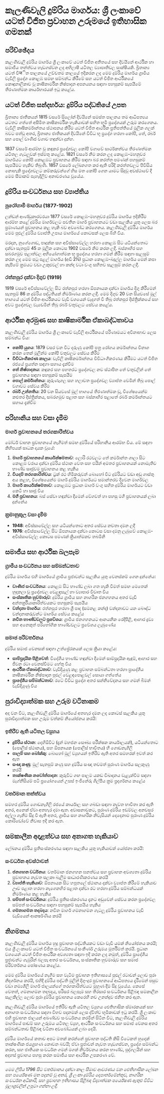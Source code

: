 # කැලණිවැලි දුම්රිය මාර්ගය: ශ්‍රී ලංකාවේ යටත් විජිත ප්‍රවාහන උරුමයේ ඉතිහාසික ගමනක්

## පරිච්ඡේදය

කැලණිවැලි දුම්රිය මාර්ගය ශ්‍රී ලංකාවේ යටත් විජිත අතීතයේ සහ දිවයිනේ ආර්ථික හා සමාජීය තත්ත්වය හැඩගස්වන ලද අභිලාෂී යටිතල ව්‍යාපෘතිවල සාක්ෂියකි. බ්‍රිතාන්‍ය යටත් විजිත පාලනයේ උච්චතම කාලයේ ඉදිකරන ලද මෙම දුම්රිය මාර්ගය ග්‍රාමීය වැවිලි ප්‍රදේශ කොළඹ සමඟ සම්බන්ධ කිරීමේ සහ යටත් විජිත ආර්ථිකයේ කොඳුනාලිකාව වූ කෘෂිකාර්මික නිෂ්පාදන අපනයනය සඳහා පහසුකම් සැපයීමේ තීරණාත්මක කාර්යභාරයක් ඉටු කළේය.

## යටත් විජිත සන්දර්භය: දුම්රිය පද්ධතියේ උපත

බ්‍රිතාන්‍ය ජාතිකයන් 1815 වසරේ සිලෝන් දිවයිනේ සමස්ත පාලනය තම ආධිපත්‍යය යටතට ගත්තේ අසීමිත කෘෂිකාර්මික හැකියාවක් සහිත භූමි ප්‍රදේශයක් උරුම කරගෙනය. වැවිලි කෘෂිකර්මාන්තය ස්ථාපනය කිරීම යටත් විජිත ආර්ථික ප්‍රතිපත්තියේ මූලික ගලක් බවට පත්වූ අතර, බ්‍රිතාන්‍ය ජාතිකයන් දිවයිනේ විවිධ භූ ප්‍රදේශ හරහා කෝපි, තේ, රබර් සහ පොල් වාණිජ වගාව හඳුන්වා දුන්හ.

1837 වසරේ ආරම්භ වූ කඳුකර ප්‍රදේශවල කෝපි වගාවේ සාර්ථකත්වය තීරණාත්මක යටිතල ගැටලුවක් ඉස්මතු කළේය. 1821 වසරේ නිම කරන ලද කොළඹ-මහනුවර මාර්ගයට කෝපි කොළඹට ප්‍රවාහනය කිරීම සඳහා බර කරත්ත පමණක් පහසුකම් සැපයීමට හැකිව තිබුණි. 1857 වසරේ ලේඛනගත කර ඇති පරිදි කරත්තවලට පිවිසිය නොහැකි ප්‍රදේශවලට කම්කරුවන්ගේ හිස මත කෝපි ගෙන යාමට සිදුවූ අවස්ථාවේ දී මෙම සීමාකම් පැහැදිලිව අනාවරණය වූයේය.

## දුම්රිය සංවර්ධනය සහ ව්‍යාප්තිය

### පුරෝගාමී මාර්ගය (1877-1902)

ලන්ඩන් ආණ්ඩුකාරවරයා 1877 වසරේ කොළඹ-මහනුවර දුම්රිය මාර්ගය ඉදිකිරීම ආරම්භ කළේ දුම්රිය මාර්ගවලට පවතින මාර්ග ප්‍රවාහනයට වඩා සැලකිය යුතු ලෙස බර ප්‍රමාණයන් ප්‍රවාහනය කළ හැකි බව අවබෝධ කරගෙනය. කැලණිවැලි දුම්රිය මාර්ගය මෙම පුළුල් දුම්රිය ව්‍යාප්ති උපාය මාර්ගයේ කොටසක් ලෙස බිහි විය.

මරදාන, නුගේගොඩ, පාදුක්ක සහ අවිස්සාවේල්ල හරහා කොළඹ සිට යටියන්තොට දක්වා සැතපුම් 45 ක මූලික කොටස 1902 වසරේ නිම කරන ලදී. බස්නාහිර සහ සබරගමුව පළාත්වල අභියෝගාත්මක භූ ප්‍රදේශය හරහා ගමන් කිරීම සඳහා සැලසුම් කරන ලද මෙම පටු පළල් මාර්ගය (අඩි 2½) ප්‍රධාන කොළඹ-බදුල්ල මාර්ගය මෙන් කපා කැපීමේ ක්‍රමයට වඩා උකුළුවල් හා කන්ද වටා වංගු සහිතව සැලසුම් කරන ලදී.

### රත්නපුර දක්වා දිගුව (1919)

1919 වසරේ අවිස්සාවේල්ල සිට රත්නපුර හරහා ඕපනායක දක්වා මාර්ගය දිගු කිරීමෙන් සැතපුම් 86 ක දුම්රිය පද්ධතියක් නිර්මාණය කරන ලදී. මෙම දිගුව 20 වන සියවසේ මුල් භාගයේ යටත් විජිත ආර්ථිකයට වැඩි වශයෙන් වැදගත් වී තිබූ රත්නපුර දිස්ත්‍රික්කයේ සහ අවට ප්‍රදේශවල වැඩෙමින් තිබූ රබර් වතුවලට සේවය කළේය.

## ආර්ථික අරමුණ සහ කෘෂිකාර්මික ඒකාබද්ධතාවය

කැලණිවැලි දුම්රිය මාර්ගය ශ්‍රී ලංකාවේ වැවිලි ආර්ථිකයේ පරිණාමයට අවිනාභාව ලෙස සම්බන්ධ විය:

- **කෝපි යුගය**: 1879 වසර වන විට දරුණු කෝපි පත්‍ර රෝගය කර්මාන්තය විනාශ කරන තෙක් මුලින්ම කෝපි වතුවලට සේවය කිරීම
- **විවිධාංගීකරණ කාලය**: වැවිලි කෘෂිකර්මාන්තය විවිධාංගීකරණය කිරීමට යටත් විජිත රජයේ ප්‍රයත්න සඳහා සහාය දැක්වීම
- **තේ නිෂ්පාදනය**: කඳුකර සහ පහතරට ප්‍රදේශවල නව ස්ථාපිත තේ වතුවලින් තේ ප්‍රවාහනය සඳහා පහසුකම් සැපයීම
- **පොල් කර්මාන්තය**: කුරුණෑගල සහ හලාවත ප්‍රදේශවල ව්‍යාප්ත වෙමින් තිබූ පොල් වගාවට සේවය කිරීම
- **රබර් උන්නතිය**: 20 වන සියවසේ මුල් භාගයේ තීරණාත්මක වූ, විශේෂයෙන්ම කළුතර දිස්ත්‍රික්කය, සබරගමුව පළාත සහ බස්නාහිර පළාතේ රබර් කර්මාන්තයට සහාය දැක්වීම

## පරිහානිය සහ වසා දැමීම

### මාර්ග ප්‍රවාහනයේ තරගකාරිත්වය

මෝටර් වාහන ප්‍රවාහනයේ නැගීමත් සමඟ දුම්රියේ පරිහානිය ආරම්භ විය. මේ සඳහා කිහිපයක් සාධක දායක වූයේ:

1. **මාර්ග ප්‍රවාහනයේ කාර්යක්ෂමතාව**: ලොරි රථවලට තේ කර්මාන්ත ශාලා සිට කොළඹ වරාය දක්වා දුම්රිය ස්ථාන වෙත සහ එයින් අමතර ප්‍රවාහනයක් නොමැතිව භාණ්ඩ සෘජුවම ප්‍රවාහනය කළ හැකිය
2. **වියදම් තරගකාරිත්වය**: ට්‍රක් රථ හිමිකරුවන් බොහෝ විට දුම්රියට වඩා අඩු ගාස්තු අය කළහ, විශේෂයෙන්ම මාර්ග දුම්රිය මාර්ගයට සමාන්තරව දිවෙන මාර්ගවල
3. **මාර්ග කාර්යක්ෂමතාව**: කොළඹට ප්‍රධාන මාර්ග වංගු සහිත දුම්රිය මාර්ගයට වඩා කෙටි හා සෘජු විය
4. **මගී ප්‍රවාහනය**: බස් සේවා හඳුන්වා දීමෙන් වේගවත් හා පහසු මගී ප්‍රවාහනයක් ලබා දුන්නේය

### ක්‍රමානුකූල වසා දැමීම

- **1948**: අවිස්සාවේල්ල සහ යටියන්තොට අතර සේවය නවතා දමන ලදී
- **1976**: අවිස්සාවේල්ල සිට ඕපනායක දක්වා කොටස වසා දමනු ලැබුවේ කොළඹ-අවිස්සාවේල්ල කොටස පමණක් ක්‍රියාත්මකව තබමිනි

## සමාජීය සහ ආර්ථික බලපෑම

### ග්‍රාමීය සංවර්ධනය සහ සම්බන්ධතාව

දුම්රිය මාර්ගය එහි මාර්ගයේ ග්‍රාමීය ප්‍රජාවන්ට සැලකිය යුතු වෙනස්කම් ගෙන දුන්නේය:

- **වාණිජ සංවර්ධනය**: කොළඹ සිට භාණ්ඩ ලබා ගත හැකි වීමත් සමඟ මෙතෙක් හුදකලා වූ ප්‍රදේශවල වෙළඳසැල් හා ව්‍යාපාර විවෘත විය
- **සංස්කෘතික හුවමාරුව**: දුම්රිය ග්‍රාමීය සහ නාගරික ජනගහනය අතර වැඩි අන්තර්ක්‍රියාකාරිත්වයකට පහසුකම් සැපයීය
- **වන්දනා මාර්ගය**: රත්නපුර හරහා ශ්‍රී පාද (සමනළ කන්ද) වන්දනාවට යන බෞද්ධ වන්දනාකරුවන්ට මාර්ගය සේවය කළේය
- **නවීන භාණ්ඩවලට ප්‍රවේශය**: ග්‍රාමීය ජනගහනයට ආනයනික රෙදිපිළි, ආහාර ද්‍රව්‍ය සහ අනෙකුත් පරිභෝගික භාණ්ඩවලට ප්‍රවේශය ලැබුණේය

### සමාජ පරිවර්තනය

දුම්රිය සමාජ වෙනසක් සඳහා උත්ප්‍රේරකයක් ලෙස ක්‍රියා කළේය:

- **සාම්ප්‍රදායික පිළිවෙත්**: විදේශීය භාණ්ඩ හඳුන්වා දීමෙන් සාම්ප්‍රදායික ඇඳුම්, ආහාර සහ ජීවන රටා වෙනස්වීමට හේතු විය
- **ආර්ථික ඒකාබද්ධතාව**: වැඩිදියුණු කළ ප්‍රවාහන සම්බන්ධතා හරහා ප්‍රාදේශීය කෘෂිකාර්මික නිෂ්පාදන පුළුල් වෙළඳපොළවල් සොයා ගත්තේය
- **ප්‍රාදේශීය සම්බන්ධතාව**: රටේ විවිධ ප්‍රදේශ අතර සන්නිවේදනය සහ ගමන් බිමන් වැඩිදියුණු විය

## පුරාවිද්‍යාත්මක සහ උරුම වටිනාකම

අද වන විට, කැලණිවැලි දුම්රිය මාර්ගයේ අතහැර දමන ලද කොටස් සැලකිය යුතු පුරාවිද්‍යාත්මක සහ උරුම වත්කම් නියෝජනය කරයි:

### ඉතිරිව ඇති යටිතල ව්‍යුහය

- **දුම්රිය ස්ථාන**: දෙහිඕවිට (දැන් මහජන සෞඛ්‍ය පරීක්ෂක කාර්යාලයක්), යටියන්තොට (පොලිස් ස්ථානය), සහ ඕපනායක (පොලිස් භාවිතය) හි ගොඩනැගිලි
- **පාලම් සහ බෝක්කු**: බොහෝ මුල් ව්‍යුහයන් ඉතිරිව ඇති අතර සමහරක් ඉවත් කර ඇත
- **සංඥා කණු**: මුල් සැතපුම් කණු සහ දුම්රිය සංඥා තවමත් පුරාණ මාර්ගය සලකුණු කරයි
- **තාක්ෂණික නවෝත්පාදන**: කුරුවිට ගඟ පාලම යකඩ විඛාදනය වැළැක්වීම සඳහා මැග්නීසියම් පටි ප්‍රයෝගයෙන් උසස් ඉංජිනේරු ශිල්පීය ක්‍රම ප්‍රදර්ශනය කළේය

### වර්තමාන තත්ත්වය

සමහර දුම්රිය ගොඩනැගිලි රජයේ කාර්යාල සහ ගබඩා සඳහා නැවත භාවිතා කර ඇති අතර, අනෙක් ඒවා අතහැර දමා ඇත. අවාසනාවකට, පුරාණ දුම්රිය ඉඩම්වල අනවසර අල්ලා ගැනීම සිදු වී ඇති අතර, ග්‍රාමීය සහ නාගරික නිවැසියන් දෙදෙනාම පුරාණ දුම්රිය කොරිඩෝවේ නිවාස ඉදි කර ඇත.

## සමකාලීන අදාළත්වය සහ අනාගත හැකියාව

ලේඛනය දුම්රිය ප්‍රතිසංස්කරණය සඳහා සැලකිය යුතු හැකියාවක් යෝජනා කරයි:

### සංවර්ධන අවස්ථාවන්

1. **ජනගහන වර්ධනය**: වර්තමාන ජනගහන ඝනත්වය සහ ප්‍රවාහන අවශ්‍යතා දුම්රිය ප්‍රවාහනය නැවත සලකා බැලීම සාධාරණීකරණය කරයි
2. **ව්‍යාප්ති හැකියාව**: ඕපනායක සිට හපුතලේ ස්ථානය දක්වා ව්‍යාප්ත කිරීමේ හැකියාව ඌව පළාත හරහා නැගෙනහිර පළාත දක්වා රට හරහා දුම්රිය සම්බන්ධයක් නිර්මාණය කළ හැකිය
3. **සම්පත් සංවර්ධනය**: දුම්රිය ප්‍රතිසංස්කරණය දැනට අඩුවෙන් සේවය කරන ප්‍රදේශවල සම්පත් සංවර්ධනය සඳහා පහසුකම් සැපයිය හැකිය
4. **ගමනාගමන තදබදය**: නවීන මාර්ග ගමනාගමන ගැටලු දුම්රිය ප්‍රවාහනය වැඩි වැඩියෙන් ආකර්ෂණීය කරයි

## නිගමනය

කැලණිවැලි දුම්රිය මාර්ගය හුදු ප්‍රවාහන පද්ධතියකට වඩා වැඩි යමක් නියෝජනය කරයි; එය ශ්‍රී ලංකාවේ යටත් විජිත සංවර්ධනයේ සංකීර්ණ උරුමය මූර්තිමත් කරයි. ප්‍රධාන වශයෙන් යටත් විජිත ආර්ථික අවශ්‍යතා සඳහා ඉදි කරන ලද නමුත්, දුම්රිය ප්‍රාදේශීය ප්‍රජාවන්ට ගැඹුරින් බලපෑ අතර සංවර්ධනය, සංස්කෘතික හුවමාරුව සහ සමාජ පරිවර්තනය පෝෂණය කළේය.

මෙම දුම්රිය මාර්ගයේ නැගීම සහ වැටීම ප්‍රවාහන ඉතිහාසයේ පුළුල් රටාවන් ලොව පුරා නිදර්ශනය කරයි, එහිදී දුම්රිය පද්ධති මුලින් දිගු-දුර ප්‍රවාහනයේ ආධිපත්‍යය දැරීමෙන් පසුව වඩා නම්‍යශීලී මාර්ග ජාලයන්ගේ තරගකාරිත්වයට මුහුණ දීම සිදු වූයේය. කෙසේ වෙතත්, ගමනාගමන තදබදය, පරිසර බලපෑම සහ තිරසාර සංවර්ධනය පිළිබඳ සමකාලීන සැලකිල්ල ලොව පුරා දුම්රිය ප්‍රවාහනය කෙරෙහි නව උනන්දුව ජනිත කර ඇත.

කැලණිවැලි දුම්රිය මාර්ගයේ ඉතිරිව ඇති යටිතල ව්‍යුහය ඓතිහාසික ස්මාරකයක් සහ අනාගත සංවර්ධනය සඳහා විභව පදනමක් ලෙස ද්විත්ව භූමිකාවක් ඉටු කරයි. ශ්‍රී ලංකාව එහි ප්‍රවාහන ජාලයන් අඛණ්ඩව සංවර්ධනය කරමින් සිටින විට, කැලණිවැලි දුම්රිය මාර්ගයේ පාඩම් සහ උරුමය යටිතල ව්‍යුහ, ආර්ථික සංවර්ධනය සහ සමාජ වෙනස අතර සම්බන්ධතාව පිළිබඳ වටිනා අවබෝධයක් ලබා දෙයි.

දුම්රිය මාර්ගයේ කතාව අපට මතක් කරන්නේ ප්‍රවාහන පද්ධති කිසි විටෙකත් හුදෙක් තාක්ෂණික ජයග්‍රහණ නොවන බවයි; ඒවා ප්‍රජාවන් නැවත හැඩගස්වන, ප්‍රදේශ සම්බන්ධ කරන, සහ ජාතියක සංවර්ධන ගමන් මගක් නිර්වචනය කරන භාණ්ඩ, පුද්ගලයින් සහ අදහස් ප්‍රවාහය පහසු කරන සමාජීය සහ ආර්ථික උපකරණ වේ.

---

*මෙම ලිපිය 1796 සිට වර්තමානය දක්වා කාල සීමාව ආවරණය වන ඓතිහාසික ලේඛන සහ පර්යේෂණ මත පදනම් වූ අතර, ශ්‍රී ලංකා දුම්රිය දෙපාර්තමේන්තුව, නාගරික සංවර්ධන අධිකාරි, සහ ප්‍රවාහන ඉතිහාසය පිළිබඳ විද්‍යාත්මක පර්යේෂණ ඇතුළු විවිධ මූලාශ්‍රවලින් උපුටා ගන්නා ලදී.*
